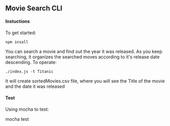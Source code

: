 ## Movie Search CLI

#### Instuctions

To get started: 
 
    npm insall 

You can search a movie and find out the year it was released. As you keep searching, it organizes the searched moves
according to it's release date descending. 
To operate:

    ./index.js -t Titanic 

It will create sortedMovies.csv file, where you will see the Title of the movie and the date it was released

#### Test

Using mocha to test:

  mocha test


  

